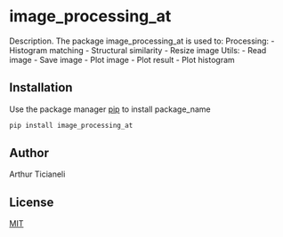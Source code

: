 # image_processing_at

Description.
The package image_processing_at is used to:
Processing: - Histogram matching - Structural similarity - Resize image
Utils: - Read image - Save image - Plot image - Plot result - Plot histogram

## Installation

Use the package manager [pip](https://pip.pypa.io/en/stable/) to install package_name

```bash
pip install image_processing_at
```

## Author

Arthur Ticianeli

## License

[MIT](https://choosealicense.com/licenses/mit/)
